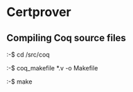 Certprover
======

Compiling Coq source files
----------

:-$ cd /src/coq

:-$ coq_makefile *.v -o Makefile

:-$ make

